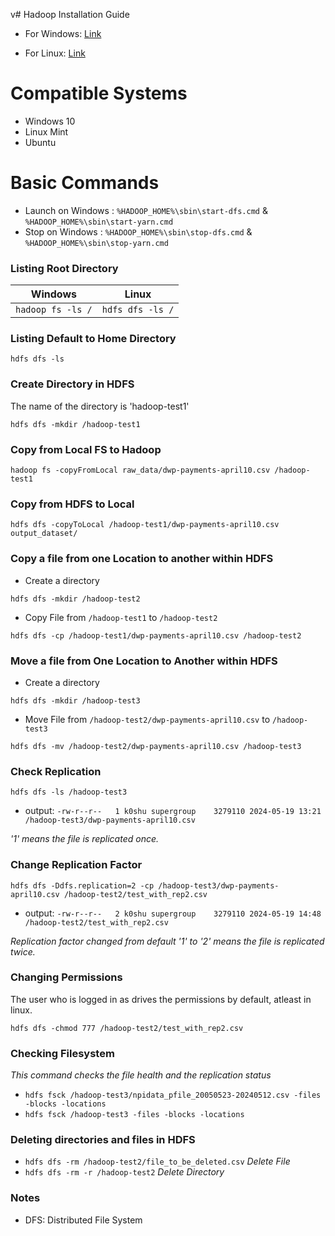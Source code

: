 v# Hadoop Installation Guide

- For Windows: [Link](https://kontext.tech/article/829/install-hadoop-331-on-windows-10-step-by-step-guide)

- For Linux: [Link](https://medium.com/@connectmeinarjun/step-by-step-guide-to-setting-up-hadoop-on-ubuntu-installation-and-configuration-walkthrough-60e493e9370d)

# Compatible Systems

- Windows 10
- Linux Mint
- Ubuntu

# Basic Commands

- Launch on Windows : `%HADOOP_HOME%\sbin\start-dfs.cmd` & `%HADOOP_HOME%\sbin\start-yarn.cmd`
- Stop on Windows : `%HADOOP_HOME%\sbin\stop-dfs.cmd` & `%HADOOP_HOME%\sbin\stop-yarn.cmd`

### Listing Root Directory

| Windows           | Linux            |
| ----------------- | ---------------- |
| `hadoop fs -ls /` | `hdfs dfs -ls /` |

### Listing Default to Home Directory

`hdfs dfs -ls `

### Create Directory in HDFS

The name of the directory is 'hadoop-test1'

`hdfs dfs -mkdir /hadoop-test1`

### Copy from Local FS to Hadoop

`hadoop fs -copyFromLocal raw_data/dwp-payments-april10.csv /hadoop-test1`

### Copy from HDFS to Local

`hdfs dfs -copyToLocal /hadoop-test1/dwp-payments-april10.csv output_dataset/`

### Copy a file from one Location to another within HDFS

- Create a directory

`hdfs dfs -mkdir /hadoop-test2`

- Copy File from `/hadoop-test1` to `/hadoop-test2`

`hdfs dfs -cp /hadoop-test1/dwp-payments-april10.csv /hadoop-test2`

### Move a file from One Location to Another within HDFS

- Create a directory

`hdfs dfs -mkdir /hadoop-test3`

- Move File from `/hadoop-test2/dwp-payments-april10.csv` to `/hadoop-test3`

`hdfs dfs -mv /hadoop-test2/dwp-payments-april10.csv /hadoop-test3`

### Check Replication

`hdfs dfs -ls /hadoop-test3`

- output: `-rw-r--r--   1 k0shu supergroup    3279110 2024-05-19 13:21 /hadoop-test3/dwp-payments-april10.csv`

_'1' means the file is replicated once._

### Change Replication Factor

`hdfs dfs -Ddfs.replication=2 -cp /hadoop-test3/dwp-payments-april10.csv /hadoop-test2/test_with_rep2.csv`

- output: `-rw-r--r--   2 k0shu supergroup    3279110 2024-05-19 14:48 /hadoop-test2/test_with_rep2.csv`

_Replication factor changed from default '1' to '2' means the file is replicated twice._

### Changing Permissions

The user who is logged in as drives the permissions by default, atleast in linux.

`hdfs dfs -chmod 777 /hadoop-test2/test_with_rep2.csv`

### Checking Filesystem

_This command checks the file health and the replication status_

- `hdfs fsck /hadoop-test3/npidata_pfile_20050523-20240512.csv -files -blocks -locations`
- `hdfs fsck /hadoop-test3 -files -blocks -locations`

### Deleting directories and files in HDFS

- `hdfs dfs -rm /hadoop-test2/file_to_be_deleted.csv` _Delete File_
- `hdfs dfs -rm -r /hadoop-test2` _Delete Directory_

### Notes

- DFS: Distributed File System

